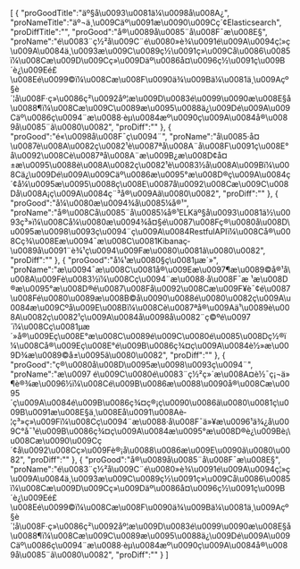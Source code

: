 [
	{
		"proGoodTitle":"äº§å\u0093\u0081ä¼\u0098å\u008A¿",
		"proNameTitle":"äº¬ä¸\u009Cäº\u0091æ\u0090\u009Cç´¢Elasticsearch",
		"proDiffTitle":"",
		"proGood":"å®\u0089å\u0085¨å\u008F¯æ\u008E§",
		"proName":"é\u0083¨ç½²å\u009C¨é\u0080»è¾\u0091é\u009A\u0094ç¦»ç\u009A\u0084ä¸\u0093æ\u009C\u0089ç½\u0091ç»\u009Cå\u0086\u0085ï¼\u008Cæ\u009D\u009Cç»\u009Däº\u0086å¤\u0096ç½\u0091ç\u009B´è¿\u009Eé£\u008Eé\u0099©ï¼\u008Cæ\u008F\u0090ä¾\u009Bä¼\u0081ä¸\u009Açº§è´¦å\u008F·ç»\u0086ç²\u0092åº¦æ\u009D\u0083é\u0099\u0090æ\u008E§å\u0088¶ï¼\u008Cæ\u009C\u0089æ\u0095\u0088ä¿\u009Dé\u009A\u009Cäº\u0086ç\u0094¨æ\u0088·èµ\u0084æº\u0090ç\u009A\u0084å®\u0089å\u0085¨ã\u0080\u0082",
		"proDiff":""
	},
	{
		"proGood":"é«\u0098å\u008F¯ç\u0094¨",
		"proName":"å\u0085·å¤\u0087è\u008A\u0082ç\u0082¹è\u0087ªå\u008A¨å\u008F\u0091ç\u008E°å\u0092\u008Cè\u0087ªå\u008A¨æ\u009B¿æ\u008D¢å¤±æ\u0095\u0088è\u008A\u0082ç\u0082¹è\u0083½å\u008A\u009Bï¼\u008Cä¿\u009Dé\u009A\u009Cäº\u0086æ\u0095°æ\u008D®ç\u009A\u0084ç´¢å¼\u0095æ\u0095\u0088ç\u008E\u0087å\u0092\u008Cæ\u009C\u008Då\u008A¡ç\u009A\u0084ç¨³å®\u009Aã\u0080\u0082",
		"proDiff":""
	},
	{
		"proGood":"å¼\u0080æ\u0094¾å\u0085¼å®¹",
		"proName":"å®\u008Cå\u0085¨å\u0085¼å®¹ELKäº§å\u0093\u0081ä½\u0093ç³»ï¼\u008Cå¼\u0080æ\u0094¾å¤§é\u0087\u008Fç®\u0080å\u008D\u0095æ\u0098\u0093ç\u0094¨ç\u009A\u0084RestfulAPIï¼\u008Cå®\u008Cç¾\u008Eæ\u0094¯æ\u008C\u0081Kibanaç­\u0089å\u0091¨è¾¹ç\u0094\u009Fæ\u0080\u0081ã\u0080\u0082",
		"proDiff":""
	},
	{
		"proGood":"å¼¹æ\u0080§ç\u0081µæ´»",
		"proName":"æ\u0094¯æ\u008C\u0081å®\u009Eæ\u0097¶æ\u0089©å®¹å\u008A\u009Fè\u0083½ï¼\u008Cç\u0094¨æ\u0088·å\u008F¯æ ¹æ\u008D®æ\u0095°æ\u008D®é\u0087\u008Få\u0092\u008Cæ\u009F¥è¯¢é\u0087\u008Fé\u0080\u0089æ\u008B©å\u0090\u0088é\u0080\u0082ç\u009A\u0084æ\u009Cºå\u009E\u008Bï¼\u008Cè\u0087ªå®\u009Aä¹\u0089è\u008A\u0082ç\u0082¹ç\u009A\u0084å­\u0098å\u0082¨ç©ºé\u0097´ï¼\u008Cç\u0081µæ´»å®\u009Eç\u008E°æ\u008C\u0089é\u009C\u0080é\u0085\u008Dç½®ï¼\u008Cå®\u009Eç\u008E°é\u009B\u0086ç¾¤ç\u009A\u0084è½»æ\u009D¾æ\u0089©å±\u0095ã\u0080\u0082",
		"proDiff":""
	},
	{
		"proGood":"ç®\u0080å\u008D\u0095æ\u0098\u0093ç\u0094¨",
		"proName":"æ\u0097 é\u009C\u0080é\u0083¨ç½²ç»´æ\u008A¤è½¯ç¡¬ä»¶è®¾æ\u0096½ï¼\u008Cé\u009B\u0086æ\u0088\u0090å®\u008Cæ\u0095´ç\u009A\u0084é\u009B\u0086ç¾¤ç®¡ç\u0090\u0086ã\u0080\u0081ç\u009B\u0091æ\u008E§ä¸\u008Eå\u0091\u008Aè­¦ç³»ç»\u009Fï¼\u008Cç\u0094¨æ\u0088·å\u008F¯ä»¥æ\u0096¹ä¾¿å\u009C°å¯¹é\u009B\u0086ç¾¤ç\u009A\u0084æ\u0095°æ\u008D®è¿\u009Bè¡\u008Cæ\u0090\u009Cç´¢å\u0092\u008Cç»\u009Fè®¡å\u0088\u0086æ\u009E\u0090ã\u0080\u0082",
		"proDiff":""
	},
	{
		"proGood":"å®\u0089å\u0085¨å\u008F¯æ\u008E§",
		"proName":"é\u0083¨ç½²å\u009C¨é\u0080»è¾\u0091é\u009A\u0094ç¦»ç\u009A\u0084ä¸\u0093æ\u009C\u0089ç½\u0091ç»\u009Cå\u0086\u0085ï¼\u008Cæ\u009D\u009Cç»\u009Däº\u0086å¤\u0096ç½\u0091ç\u009B´è¿\u009Eé£\u008Eé\u0099©ï¼\u008Cæ\u008F\u0090ä¾\u009Bä¼\u0081ä¸\u009Açº§è´¦å\u008F·ç»\u0086ç²\u0092åº¦æ\u009D\u0083é\u0099\u0090æ\u008E§å\u0088¶ï¼\u008Cæ\u009C\u0089æ\u0095\u0088ä¿\u009Dé\u009A\u009Cäº\u0086ç\u0094¨æ\u0088·èµ\u0084æº\u0090ç\u009A\u0084å®\u0089å\u0085¨ã\u0080\u0082",
		"proDiff":""
	}
]